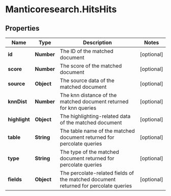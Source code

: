 # Manticoresearch.HitsHits

## Properties

Name | Type | Description | Notes
------------ | ------------- | ------------- | -------------
**id** | **Number** | The ID of the matched document | [optional] 
**score** | **Number** | The score of the matched document | [optional] 
**source** | **Object** | The source data of the matched document | [optional] 
**knnDist** | **Number** | The knn distance of the matched document returned for knn queries | [optional] 
**highlight** | **Object** | The highlighting-related data of the matched document | [optional] 
**table** | **String** | The table name of the matched document returned for percolate queries | [optional] 
**type** | **String** | The type of the matched document returned for percolate queries | [optional] 
**fields** | **Object** | The percolate-related fields of the matched document returned for percolate queries | [optional] 


